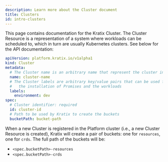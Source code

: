 ```yaml
---
description: Learn more about the Cluster document
title: Clusters
id: intro-clusters
---
```


This page contains documentation for the Kratix Cluster. The Cluster Resource is a
representation of a system where workloads can be scheduled to, which in turn are usually
Kubernetes clusters. See below for the API documentation:

```yaml
apiVersion: platform.kratix.io/v1alpha1
kind: Cluster
metadata:
  # The Cluster name is an arbitrary name that represent the cluster in the platform
  name: cluster-name
  # The Cluster labels are arbitrary key/value pairs that can be used for scheduling
  #   the installation of Promises and the workloads
  labels:
    environment: dev
spec:
  # Cluster identifier: required
  id: cluster-id
  # Path to be used by Kratix to create the buckets
  bucketPath: bucket-path
```

When a new Cluster is registered in the Platform cluster (i.e., a new Cluster Resource is
created), Kratix will create a pair of buckets: one for `resources`, one for `crds`. The
full path of the buckets will be:

* `<spec.bucketPath>-resources`
* `<spec.bucketPath>-crds`
